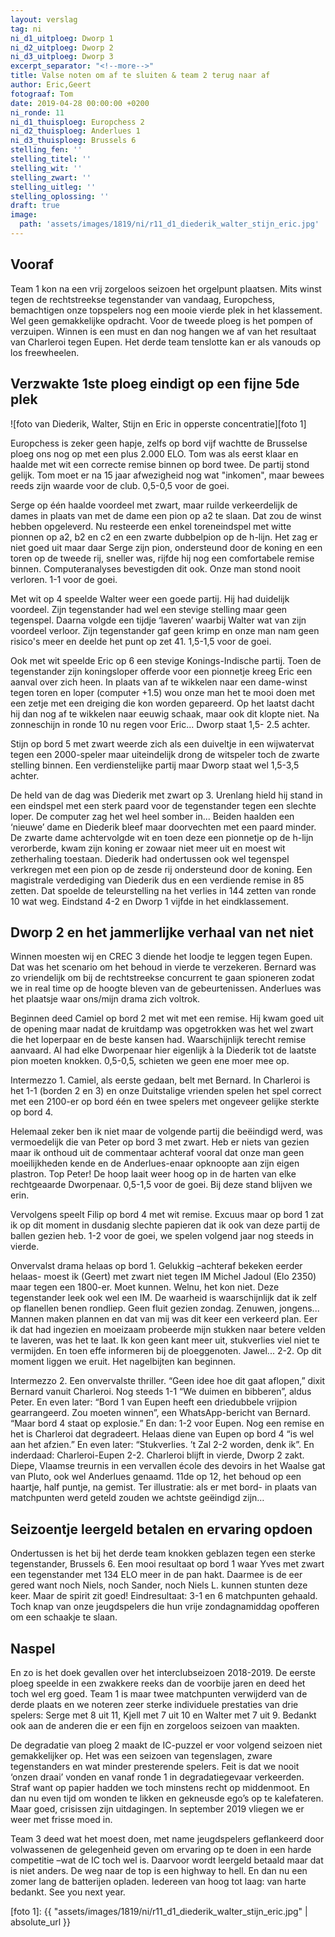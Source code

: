 ```yaml
---
layout: verslag
tag: ni
ni_d1_uitploeg: Dworp 1
ni_d2_uitploeg: Dworp 2
ni_d3_uitploeg: Dworp 3
excerpt_separator: "<!--more-->"
title: Valse noten om af te sluiten & team 2 terug naar af
author: Eric,Geert
fotograaf: Tom
date: 2019-04-28 00:00:00 +0200
ni_ronde: 11
ni_d1_thuisploeg: Europchess 2
ni_d2_thuisploeg: Anderlues 1
ni_d3_thuisploeg: Brussels 6
stelling_fen: ''
stelling_titel: ''
stelling_wit: ''
stelling_zwart: ''
stelling_uitleg: ''
stelling_oplossing: ''
draft: true
image:
  path: 'assets/images/1819/ni/r11_d1_diederik_walter_stijn_eric.jpg'
---
```

## Vooraf

Team 1 kon na een vrij zorgeloos seizoen het orgelpunt plaatsen. Mits winst tegen de rechtstreekse tegenstander van vandaag, Europchess, bemachtigen onze topspelers nog een mooie vierde plek in het klassement. Wel geen gemakkelijke opdracht. Voor de tweede ploeg is het pompen of verzuipen. Winnen is een must en dan nog hangen we af van het resultaat van Charleroi tegen Eupen. Het derde team tenslotte kan er als vanouds op los freewheelen.<!--more-->

## Verzwakte 1ste ploeg eindigt op een fijne 5de plek

![foto van Diederik, Walter, Stijn en Eric in opperste concentratie][foto 1]

Europchess is zeker geen hapje, zelfs op bord vijf wachtte de Brusselse ploeg ons nog op met een plus 2.000 ELO. Tom was als eerst klaar en haalde met wit een correcte remise binnen op bord twee. De partij stond gelijk. Tom moet er na 15 jaar afwezigheid nog wat "inkomen", maar bewees reeds zijn waarde voor de club. 0,5-0,5 voor de goei.

Serge op één haalde voordeel met zwart, maar ruilde verkeerdelijk de dames in plaats van met de dame een pion op a2 te slaan. Dat zou de winst hebben opgeleverd. Nu resteerde een enkel toreneindspel met witte pionnen op a2, b2 en c2 en een zwarte dubbelpion op de h-lijn. Het zag er niet goed uit maar daar Serge zijn pion, ondersteund door de koning en een toren op de tweede rij, sneller was, rijfde hij nog een comfortabele remise binnen. Computeranalyses bevestigden dit ook. Onze man stond nooit verloren. 1-1 voor de goei.

Met wit op 4 speelde Walter weer een goede partij. Hij had duidelijk voordeel. Zijn tegenstander had wel een stevige stelling maar geen tegenspel. Daarna volgde een tijdje ‘laveren’ waarbij Walter wat van zijn voordeel verloor. Zijn tegenstander gaf geen krimp en onze man nam geen risico's meer en deelde het punt op zet 41. 1,5-1,5 voor de goei.

Ook met wit speelde Eric op 6 een stevige Konings-Indische partij. Toen de tegenstander zijn koningsloper offerde voor een pionnetje kreeg Eric een aanval over zich heen. In plaats van af te wikkelen naar een dame-winst tegen toren en loper (computer +1.5) wou onze man het te mooi doen met een zetje met een dreiging die kon worden gepareerd. Op het laatst dacht hij dan nog af te wikkelen naar eeuwig schaak, maar ook dit klopte niet. Na zonneschijn in ronde 10 nu regen voor Eric... Dworp staat 1,5- 2.5 achter.

Stijn op bord 5 met zwart weerde zich als een duiveltje in een wijwatervat tegen een 2000-speler maar uiteindelijk drong de witspeler toch de zwarte stelling binnen. Een verdienstelijke partij maar Dworp staat wel 1,5-3,5 achter.

De held van de dag was Diederik met zwart op 3. Urenlang hield hij stand in een eindspel met een sterk paard voor de tegenstander tegen een slechte loper. De computer zag het wel heel somber in... Beiden haalden een ‘nieuwe’ dame en Diederik bleef maar doorvechten met een paard minder. De zwarte dame achtervolgde wit en toen deze een pionnetje op de h-lijn verorberde, kwam zijn koning er zowaar niet meer uit en moest wit zetherhaling toestaan. Diederik had ondertussen ook wel tegenspel verkregen met een pion op de zesde rij ondersteund door de koning. Een magistrale verdediging van Diederik dus en een verdiende remise in 85 zetten. Dat spoelde de teleurstelling na het verlies in 144 zetten van ronde 10 wat weg. Eindstand 4-2 en Dworp 1 vijfde in het eindklassement.

## Dworp 2 en het jammerlijke verhaal van net niet

Winnen moesten wij en CREC 3 diende het loodje te leggen tegen Eupen. Dat was het scenario om het behoud in vierde te verzekeren. Bernard was zo vriendelijk om bij de rechtstreekse concurrent te gaan spioneren zodat we in real time op de hoogte bleven van de gebeurtenissen. Anderlues was het plaatsje waar ons/mijn drama zich voltrok.

Beginnen deed Camiel op bord 2 met wit met een remise. Hij kwam goed uit de opening maar nadat de kruitdamp was opgetrokken was het wel zwart die het loperpaar en de beste kansen had. Waarschijnlijk terecht remise aanvaard. Al had elke Dworpenaar hier eigenlijk à la Diederik tot de laatste pion moeten knokken. 0,5-0,5, schieten we geen ene moer mee op.

Intermezzo 1. Camiel, als eerste gedaan, belt met Bernard. In Charleroi is het 1-1 (borden 2 en 3) en onze Duitstalige vrienden spelen het spel correct met een 2100-er op bord één en twee spelers met ongeveer gelijke sterkte op bord 4.

Helemaal zeker ben ik niet maar de volgende partij die beëindigd werd, was vermoedelijk die van Peter op bord 3 met zwart. Heb er niets van gezien maar ik onthoud uit de commentaar achteraf vooral dat onze man geen moeilijkheden kende en de Anderlues-enaar opknoopte aan zijn eigen plastron. Top Peter! De hoop laait weer hoog op in de harten van elke rechtgeaarde Dworpenaar. 0,5-1,5 voor de goei. Bij deze stand blijven we erin.

Vervolgens speelt Filip op bord 4 met wit remise. Excuus maar op bord 1 zat ik op dit moment in dusdanig slechte papieren dat ik ook van deze partij de ballen gezien heb. 1-2 voor de goei, we spelen volgend jaar nog steeds in vierde.

Onvervalst drama helaas op bord 1. Gelukkig –achteraf bekeken eerder helaas- moest ik (Geert) met zwart niet tegen IM Michel Jadoul (Elo 2350) maar tegen een 1800-er. Moet kunnen. Welnu, het kon niet. Deze tegenstander leek ook wel een IM. De waarheid is waarschijnlijk dat ik zelf op flanellen benen rondliep. Geen fluit gezien zondag. Zenuwen, jongens... Mannen maken plannen en dat van mij was dit keer een verkeerd plan. Eer ik dat had ingezien en moeizaam probeerde mijn stukken naar betere velden te laveren, was het te laat. Ik kon geen kant meer uit, stukverlies viel niet te vermijden. En toen effe informeren bij de ploeggenoten. Jawel... 2-2. Op dit moment liggen we eruit. Het nagelbijten kan beginnen.

Intermezzo 2. Een onvervalste thriller. “Geen idee hoe dit gaat aflopen,” dixit Bernard vanuit Charleroi. Nog steeds 1-1 “We duimen en bibberen”, aldus Peter. En even later: “Bord 1 van Eupen heeft een driedubbele vrijpion gearrangeerd. Zou moeten winnen”, een WhatsApp-bericht van Bernard. “Maar bord 4 staat op explosie.” En dan: 1-2 voor Eupen. Nog een remise en het is Charleroi dat degradeert. Helaas diene van Eupen op bord 4 “is wel aan het afzien.” En even later: “Stukverlies. ’t Zal 2-2 worden, denk ik”. En inderdaad: Charleroi-Eupen 2-2. Charleroi blijft in vierde, Dworp 2 zakt. Diepe, Vlaamse treurnis in een vervallen école des devoirs in het Waalse gat van Pluto, ook wel Anderlues genaamd. 11de op 12, het behoud op een haartje, half puntje, na gemist. Ter illustratie: als er met bord- in plaats van matchpunten werd geteld zouden we achtste geëindigd zijn…

## Seizoentje leergeld betalen en ervaring opdoen

Ondertussen is het bij het derde team knokken geblazen tegen een sterke tegenstander, Brussels 6. Een mooi resultaat op bord 1 waar Yves met zwart een tegenstander met 134 ELO meer in de pan hakt. Daarmee is de eer gered want noch Niels, noch Sander, noch Niels L. kunnen stunten deze keer. Maar de spirit zit goed! Eindresultaat: 3-1 en 6 matchpunten gehaald. Toch knap van onze jeugdspelers die hun vrije zondagnamiddag opofferen om een schaakje te slaan.

## Naspel

En zo is het doek gevallen over het interclubseizoen 2018-2019. De eerste ploeg speelde in een zwakkere reeks dan de voorbije jaren en deed het toch wel erg goed. Team 1 is maar twee matchpunten verwijderd van de derde plaats en we noteren zeer sterke individuele prestaties van drie spelers: Serge met 8 uit 11, Kjell met 7 uit 10 en Walter met 7 uit 9. Bedankt ook aan de anderen die er een fijn en zorgeloos seizoen van maakten.

De degradatie van ploeg 2 maakt de IC-puzzel er voor volgend seizoen niet gemakkelijker op. Het was een seizoen van tegenslagen, zware tegenstanders en wat minder presterende spelers. Feit is dat we nooit ‘onzen draai’ vonden en vanaf ronde 1 in degradatiegevaar verkeerden. Straf want op papier hadden we toch minstens recht op middenmoot. En dan nu even tijd om wonden te likken en gekneusde ego’s op te kalefateren. Maar goed, crisissen zijn uitdagingen. In september 2019 vliegen we er weer met frisse moed in.

Team 3 deed wat het moest doen, met name jeugdspelers geflankeerd door volwassenen de gelegenheid geven om ervaring op te doen in een harde competitie –wat de IC toch wel is. Daarvoor wordt leergeld betaald maar dat is niet anders. De weg naar de top is een highway to hell. En dan nu een zomer lang de batterijen opladen. Iedereen van hoog tot laag: van harte bedankt. See you next year.

[foto 1]: {{ "assets/images/1819/ni/r11_d1_diederik_walter_stijn_eric.jpg" | absolute_url }}
